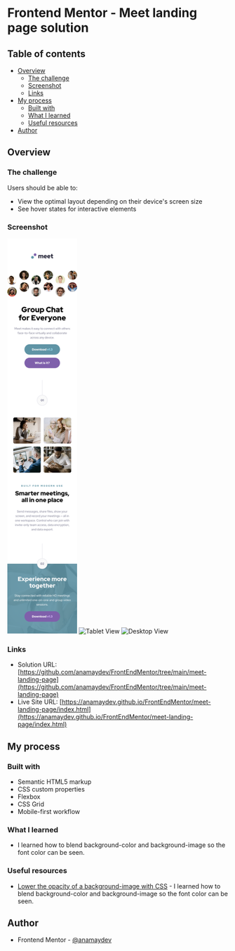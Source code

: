 # Frontend Mentor - Meet landing page solution
## Table of contents

- [Overview](#overview)
  - [The challenge](#the-challenge)
  - [Screenshot](#screenshot)
  - [Links](#links)
- [My process](#my-process)
  - [Built with](#built-with)
  - [What I learned](#what-i-learned)
  - [Useful resources](#useful-resources)
- [Author](#author)

## Overview

### The challenge

Users should be able to:

- View the optimal layout depending on their device's screen size
- See hover states for interactive elements

### Screenshot

<img src="./assets/images/screenshots/mlp-mobile-screenshot.png" alt="Mobile View" height="900">
<img src="./assets/images/screenshots/mlp-tablet-screenshot.png" alt="Tablet View" height="900">
<img src="./assets/images/screenshots/mlp-desktop-screenshot.png" alt="Desktop View">

### Links

- Solution URL: [https://github.com/anamaydev/FrontEndMentor/tree/main/meet-landing-page](https://github.com/anamaydev/FrontEndMentor/tree/main/meet-landing-page)
- Live Site URL: [https://anamaydev.github.io/FrontEndMentor/meet-landing-page/index.html](https://anamaydev.github.io/FrontEndMentor/meet-landing-page/index.html)

## My process

### Built with

- Semantic HTML5 markup
- CSS custom properties
- Flexbox
- CSS Grid
- Mobile-first workflow

### What I learned
- I learned how to blend background-color and background-image so the font color can be seen.

### Useful resources

- [Lower the opacity of a background-image with CSS](https://www.youtube.com/watch?v=lRPguPbovro) - I learned how to blend background-color and background-image so the font color can be seen.

## Author

- Frontend Mentor - [@anamaydev](https://www.frontendmentor.io/profile/anamaydev)
